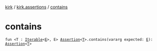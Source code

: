 [kirk](../index.md) / [kirk.assertions](index.md) / [contains](./contains.md)

# contains

`fun <T : `[`Iterable`](https://kotlinlang.org/api/latest/jvm/stdlib/kotlin.collections/-iterable/index.html)`<`[`E`](contains.md#E)`>, E> `[`Assertion`](../kirk.api/-assertion/index.md)`<`[`T`](contains.md#T)`>.contains(vararg expected: `[`E`](contains.md#E)`): `[`Assertion`](../kirk.api/-assertion/index.md)`<`[`T`](contains.md#T)`>`